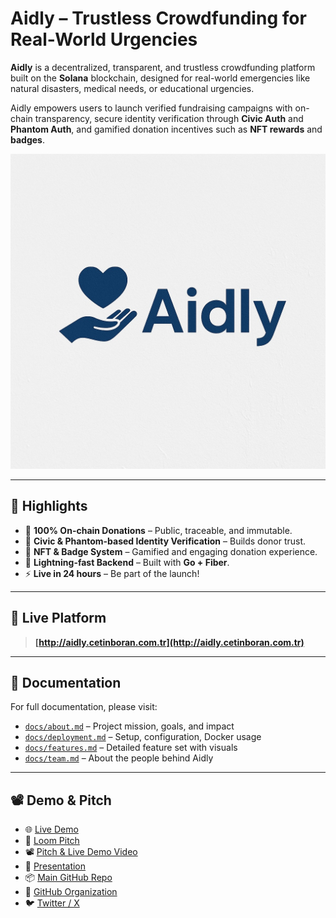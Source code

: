 
# Aidly – Trustless Crowdfunding for Real-World Urgencies

**Aidly** is a decentralized, transparent, and trustless crowdfunding platform built on the **Solana** blockchain, designed for real-world emergencies like natural disasters, medical needs, or educational urgencies.

Aidly empowers users to launch verified fundraising campaigns with on-chain transparency, secure identity verification through **Civic Auth** and **Phantom Auth**, and gamified donation incentives such as **NFT rewards** and **badges**.

![Aidly Logo](/assets/Logo.jpeg)

---

## 🌟 Highlights

* 🔗 **100% On-chain Donations** – Public, traceable, and immutable.
* 🔐 **Civic & Phantom-based Identity Verification** – Builds donor trust.
* 🏅 **NFT & Badge System** – Gamified and engaging donation experience.
* 💨 **Lightning-fast Backend** – Built with **Go + Fiber**.
* ⚡ **Live in 24 hours** – Be part of the launch!

---

## 🚀 Live Platform

> **[http://aidly.cetinboran.com.tr](http://aidly.cetinboran.com.tr)**

---

## 📁 Documentation

For full documentation, please visit:

* [`docs/about.md`](./docs/about.md) – Project mission, goals, and impact
* [`docs/deployment.md`](./docs/deployment.md) – Setup, configuration, Docker usage
* [`docs/features.md`](./docs/features.md) – Detailed feature set with visuals
* [`docs/team.md`](./docs/team.md) – About the people behind Aidly

---

## 📽️ Demo & Pitch

- 🌐 [Live Demo](http://aidly.cetinboran.com.tr)
- 🎥 [Loom Pitch](https://www.loom.com/share/dc100e33f94c4a51b3503102ac3daec9?sid=2e4ae7c0-b229-425b-98d7-ad71d5db6d2d)
- 📽️ [Pitch & Live Demo Video](https://www.youtube.com/watch?v=C77F00oFO6c&t=3s)
- 📑 [Presentation](https://docs.google.com/presentation/d/1QdREvpRDDIIqDM8FDk_0qFr8kwmyDQG7/edit#slide=id.p1)
- 📦 [Main GitHub Repo](https://github.com/AidlyTeam/Aidly)
- 🧑 [GitHub Organization](https://github.com/AidlyTeam)
- 🐦 [Twitter / X](https://x.com/aidlycontact)